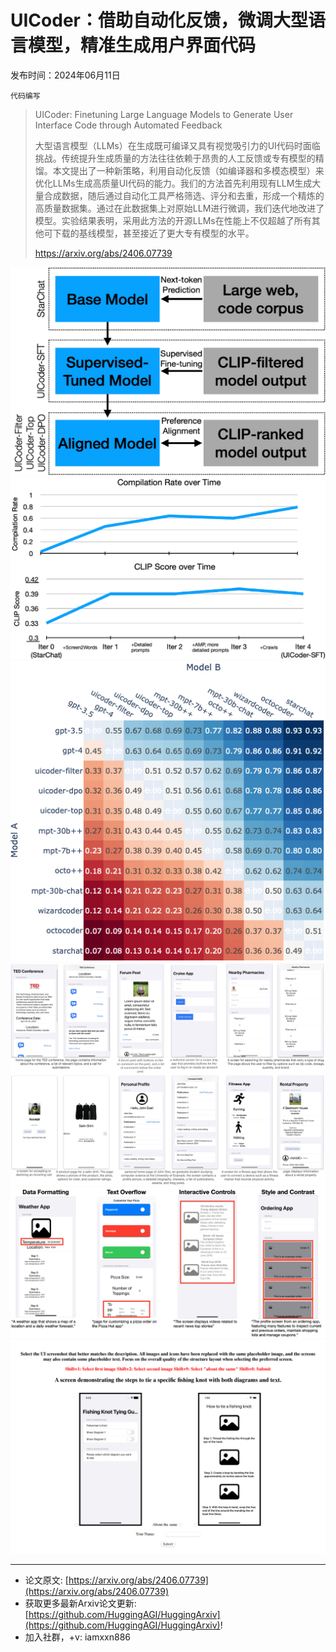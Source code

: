 # UICoder：借助自动化反馈，微调大型语言模型，精准生成用户界面代码
发布时间：2024年06月11日

`代码编写`
> UICoder: Finetuning Large Language Models to Generate User Interface Code through Automated Feedback
>
> 大型语言模型（LLMs）在生成既可编译又具有视觉吸引力的UI代码时面临挑战。传统提升生成质量的方法往往依赖于昂贵的人工反馈或专有模型的精馏。本文提出了一种新策略，利用自动化反馈（如编译器和多模态模型）来优化LLMs生成高质量UI代码的能力。我们的方法首先利用现有LLM生成大量合成数据，随后通过自动化工具严格筛选、评分和去重，形成一个精炼的高质量数据集。通过在此数据集上对原始LLM进行微调，我们迭代地改进了模型。实验结果表明，采用此方法的开源LLMs在性能上不仅超越了所有其他可下载的基线模型，甚至接近了更大专有模型的水平。
>
> https://arxiv.org/abs/2406.07739

![](https://raw.githubusercontent.com/HuggingAGI/HuggingArxiv/main/paper_images/2406.07739/x1.png)
![](https://raw.githubusercontent.com/HuggingAGI/HuggingArxiv/main/paper_images/2406.07739/x2.png)
![](https://raw.githubusercontent.com/HuggingAGI/HuggingArxiv/main/paper_images/2406.07739/winrate.png)
![](https://raw.githubusercontent.com/HuggingAGI/HuggingArxiv/main/paper_images/2406.07739/collage2.jpg)
![](https://raw.githubusercontent.com/HuggingAGI/HuggingArxiv/main/paper_images/2406.07739/x3.png)
![](https://raw.githubusercontent.com/HuggingAGI/HuggingArxiv/main/paper_images/2406.07739/x4.png)

<hr />

- 论文原文: [https://arxiv.org/abs/2406.07739](https://arxiv.org/abs/2406.07739)
- 获取更多最新Arxiv论文更新: [https://github.com/HuggingAGI/HuggingArxiv](https://github.com/HuggingAGI/HuggingArxiv)!
- 加入社群，+v: iamxxn886